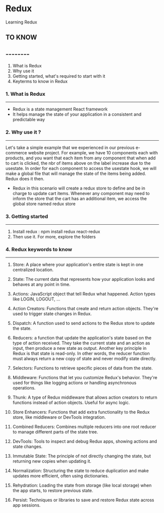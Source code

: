 # Redux
Learning Redux


## TO KNOW
## --------

1. What is Redux
2. Why use it 
3. Getting started, what's required to start  with it
4. Keyterms to know in Redux








### 1. What is Redux
--------------------
- Redux is a state management React framework
- It helps manage the state of your application in a consistent and predictable way







### 2. Why use it ?
--------------------
Let's take a simple example that we experienced in our previous e-commerce website project. For example, we have 10 components each with products, and you want that each item from any component that when add to cart is clicked, the nbr of items above on the label increase due to the usestate. In order for each component to access the usestate hook, we will make a global file that will manage the state of the items being added. Redux does it then. 

- Redux in this scenario will create a redux store to define and be in charge to update cart items. Whenever any component may need to inform the store that the cart has an additional item, we access the global store named redux store






### 3. Getting started
-----------------------

1. Install redux : npm install redux react-redux
2. Then use it. For more, explore the folders



























### 4. Redux keywords to know 
------------------------------

1. Store: A place where your application's entire state is kept in one centralized location.

2. State: The current data that represents how your application looks and behaves at any point in time.

3. Actions: JavaScript object that tell Redux what happened. Action types like LOGIN, LOGOUT, ...

4. Action Creators: Functions that create and return action objects. They're used to trigger state changes in Redux.

5. Dispatch: A function used to send actions to the Redux store to update the state.

6. Reducers:  a function that update the application's state based on the type of action received. They take the current state and an action as input, then produce a new state as output. 
Another key principle in Redux is that state is read-only. In other words, the reducer function must always return a new copy of state and never modify state directly.

7. Selectors: Functions to retrieve specific pieces of data from the state.

8. Middleware: Functions that let you customize Redux's behavior. They're used for things like logging actions or handling asynchronous operations.

9. Thunk: A type of Redux middleware that allows action creators to return functions instead of action objects. Useful for async logic.

10. Store Enhancers: Functions that add extra functionality to the Redux store, like middleware or DevTools integration.

11. Combined Reducers: Combines multiple reducers into one root reducer to manage different parts of the state tree.

12. DevTools: Tools to inspect and debug Redux apps, showing actions and state changes.

13. Immutable State: The principle of not directly changing the state, but returning new copies when updating it.

14. Normalization: Structuring the state to reduce duplication and make updates more efficient, often using dictionaries.

15. Rehydration: Loading the state from storage (like local storage) when the app starts, to restore previous state.

16. Persist: Techniques or libraries to save and restore Redux state across app sessions.

